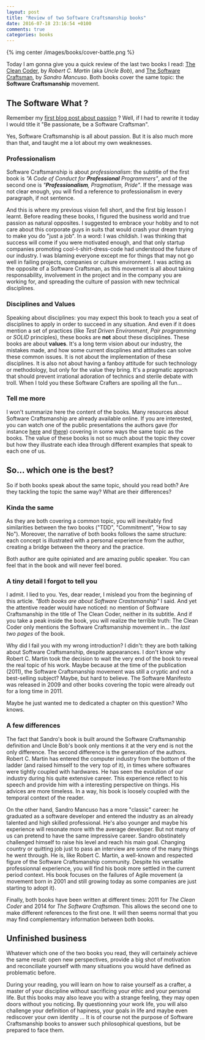 ```yaml
---
layout: post
title: "Review of two Software Craftsmanship books"
date: 2016-07-18 23:16:54 +0100
comments: true
categories: books
---
```


{% img center /images/books/cover-battle.png %}

Today I am gonna give you a quick review of the last two books I read: [The Clean Coder][clean-coder], by _Robert C. Martin_ (aka _Uncle Bob_), and [The Software Craftsman][software-craftsman], by _Sandro Mancuso_.
Both books cover the same topic: the **Software Craftsmanship** movement.

<!-- More -->

The Software What ?
-------------------

Remember my [first blog post about passion][first-blog-post] ? Well, if I had to rewrite it today I would title it "Be passionate, be a Software Craftsman".

Yes, Software Craftsmanship is all about passion. But it is also much more than that, and taught me a lot about my own weaknesses.

### Professionalism

Software Craftsmanship is about _professionalism_: the subtitle of the first book is _"A Code of Conduct for **Professional** Programmers"_, and of the second one is _"**Professionalism**, Pragmatism, Pride"_. If the message was not clear enough, you will find a reference to professionalism in every paragraph, if not sentence.

And this is where my previous vision fell short, and the first big lesson I learnt. Before reading these books, I figured the business world and true passion as natural opposites. I suggested to embrace your hobby and to not care about this corporate guys in suits that would crash your dream trying to make you do "just a job". In a word: I was childish.
I was thinking that success will come if you were motivated enough, and that only startup companies promoting cool-t-shirt-dress-code had understood the future of our industry. I was blaming everyone except me for things that may not go well in failing projects, companies or culture environment. I was acting as the opposite of a Software Craftsman, as this movement is all about taking responsability, involvement in the project and in the company you are working for, and spreading the culture of passion with new technical disciplines.

### Disciplines and Values

Speaking about disciplines: you may expect this book to teach you a seat of disciplines to apply in order to succeed in any situation. And even if it does mention a set of practices (like _Test Driven Environment_, _Pair programming_ or _SOLID_ principles), these books are **not** about these disciplines. These books are about **values**. It's a long term vision about our industry, the mistakes made, and how some current discplines and attitudes can solve these common issues. It is not about the implementation of these disciplines. It is also not about having a fanboy attitude for such technology or methodology, but only for the value they bring. It's a pragmatic approach that should prevent irrational adoration of technics and sterile debate with troll. When I told you these Software Crafters are spoiling all the fun...

### Tell me more

I won't summarize here the content of the books. Many resources about Software Craftsmanship are already available online. If you are interested, you can watch one of the public presentations the authors gave (for instance [here][sandro-talk] and [there][uncle-bob-talk]) covering in some ways the same topic as the books. The value of these books is not so much about the topic they cover but how they illustrate each idea through different examples that speak to each one of us.

So... which one is the best?
----------------------------

So if both books speak about the same topic, should you read both? Are they tackling the topic the same way? What are their differences?

### Kinda the same

As they are both covering a common topic, you will inevitably find similarities between the two books ("TDD", "Commitment", "How to say No"). Moreover, the narrative of both books follows the same structure: each concept is illustrated with a personal experience from the author, creating a bridge between the theory and the practice.

Both author are quite opiniated and are amazing public speaker. You can feel that in the book and will never feel bored.

### A tiny detail I forgot to tell you

I admit. I lied to you. Yes, dear reader, I mislead you from the beginning of this article. _"Both books are about Software Crastsmanship"_ I said. And yet the attentive reader would have noticed: no mention of Software Craftsmanship in the title of The Clean Coder, neither in its subtitle. And if you take a peak inside the book, you will realize the terrible truth: The Clean Coder only mentions the Software Craftsmanship movement in... the *last two pages* of the book.

Why did I fail you with my wrong introduction? I didn't: they are both talking about Software Craftsmanship, despite appearances. I don't know why Robert C. Martin took the decision to wait the very end of the book to reveal the real topic of his work. Maybe because at the time of the publication (2011), the Software Craftsmanship movement was still a cryptic and not a best-selling subject?
Maybe, but hard to believe. The Software Manifesto was released in 2009 and other books covering the topic were already out for a long time in 2011.

Maybe he just wanted me to dedicated a chapter on this question? Who knows.

### A few differences

The fact that Sandro's book is built around the Software Craftsmanship definition and Uncle Bob's book only mentions it at the very end is not the only difference. The second difference is the generation of the authors. Robert C. Martin has entered the computer industry from the bottom of the ladder (and raised himself to the very top of it), in times where softwares were tightly coupled with hardwares. He has seen the evolution of our industry during his quite extensive career. This experience reflect to his speech and provide him with a interesting perspective on things. His advices are more timeless. In a way, his book is loosely coupled with the temporal context of the reader.

On the other hand, Sandro Mancuso has a more "classic" career: he graduated as a software developer and entered the industry as an already talented and high skilled professional. He's also younger and maybe his experience will resonate more with the average developer. But not many of us can pretend to have the same impressive career. Sandro obstinately challenged himself to raise his level and reach his main goal. Changing country or quitting job just to pass an interview are some of the many things he went through. He is, like Robert C. Martin, a well-known and respected figure of the Software Craftsmanship community. Despite his versatile professionnal experience, you will find his book more settled in the current period context. His book focuses on the failures of Agile movement (a movement born in 2001 and still growing today as some companies are just starting to adopt it).

Finally, both books have been written at different times: 2011 for *The Clean Coder* and 2014 for *The Software Craftsman*. This allows the second one to make different references to the first one. It will then seems normal that you may find complementary information between both books.

Unfinished business
-------------------

Whatever which one of the two books you read, they will certainely achieve the same result: open new perspectives, provide a big shot of motivation and reconciliate yourself with many situations you would have defined as problematic before.

During your reading, you will learn on how to raise yourself as a crafter, a master of your discipline without sacrificing your ethic and your personal life. 
But this books may also leave you with a strange feeling, they may open doors without you noticing. By questionning your work life, you will also challenge your definition of hapiness, your goals in life and maybe even rediscover your own identity ... It is of course not the purpose of Software Craftsmanship books to answer such philosophical questions, but be prepared to face them.

[clean-coder]:http://www.informit.com/store/clean-coder-a-code-of-conduct-for-professional-programmers-9780137081073
[software-craftsman]:http://www.informit.com/store/software-craftsman-professionalism-pragmatism-pride-9780134052502
[first-blog-post]:http://pierre-jean.baraud.fr/blog/2013/08/10/be-passionate/
[sandro-talk]:https://www.youtube.com/watch?v=9OhXqBlCmrM
[uncle-bob-talk]:https://www.youtube.com/watch?v=9Xy3QC7yxJw


